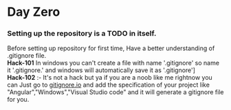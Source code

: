 ﻿# Day Zero

### Setting up the repository is a TODO in itself.

Before setting up repository for first time, Have a better understanding of .gitignore file.  
**Hack-101** In windows you can't create a file with name '.gitignore' so name it '.gitignore.' and windows will automatically save it as '.gitignore']  
**Hack-102** :- It's not a hack but ya if you are a noob like me rightnow you can Just go to [gitignore.io](https://www.gitignore.io/) and add the specification of your project like "Angular","Windows","Visual Studio code" and it will generate a gitignore file for you.
